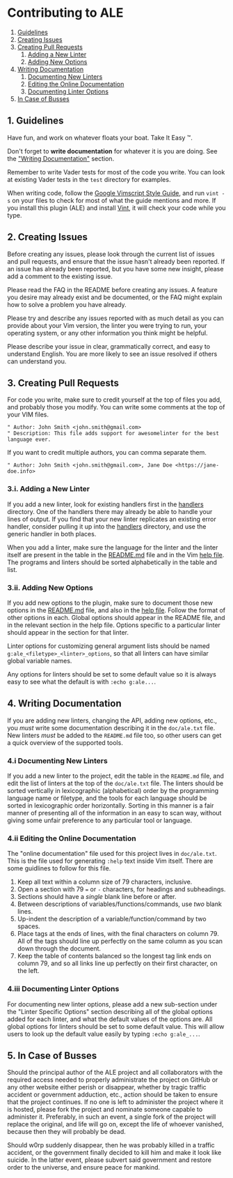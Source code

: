 # Contributing to ALE

1. [Guidelines](#guidelines)
2. [Creating Issues](#issues)
3. [Creating Pull Requests](#pull-requests)
    1. [Adding a New Linter](#adding-a-new-linter)
    2. [Adding New Options](#adding-new-options)
4. [Writing Documentation](#writing-documentation)
    1. [Documenting New Linters](#documenting-new-linters)
    2. [Editing the Online Documentation](#editing-online-documentation)
    3. [Documenting Linter Options](#documenting-linter-options)
5. [In Case of Busses](#in-case-of-busses)

<a name="guidelines"></a>

## 1. Guidelines

Have fun, and work on whatever floats your boat. Take It Easy :tm:.

Don't forget to **write documentation** for whatever it is you are doing.
See the ["Writing Documentation"](#writing-documentation) section.

Remember to write Vader tests for most of the code you write. You can look at
existing Vader tests in the `test` directory for examples.

When writing code, follow the [Google Vimscript Style
Guide](https://google.github.io/styleguide/vimscriptguide.xml), and run `vint
-s` on your files to check for most of what the guide mentions and more. If you
install this plugin (ALE) and install [Vint](https://github.com/Kuniwak/vint), it
will check your code while you type.

<a name="issues"></a>

## 2. Creating Issues

Before creating any issues, please look through the current list of issues and
pull requests, and ensure that the issue hasn't already been reported. If an
issue has already been reported, but you have some new insight, please add
a comment to the existing issue.

Please read the FAQ in the README before creating any issues. A feature
you desire may already exist and be documented, or the FAQ might explain
how to solve a problem you have already.

Please try and describe any issues reported with as much detail as you can
provide about your Vim version, the linter you were trying to run, your
operating system, or any other information you think might be helpful.

Please describe your issue in clear, grammatically correct, and easy to
understand English. You are more likely to see an issue resolved if others
can understand you.

<a name="pull-requests"></a>

## 3. Creating Pull Requests

For code you write, make sure to credit yourself at the top of files you add,
and probably those you modify. You can write some comments at the top of your
VIM files.

```vim
" Author: John Smith <john.smith@gmail.com>
" Description: This file adds support for awesomelinter for the best language ever.
```

If you want to credit multiple authors, you can comma separate them.

```vim
" Author: John Smith <john.smith@gmail.com>, Jane Doe <https://jane-doe.info>
```

<a name="adding-a-new-linter"></a>

### 3.i. Adding a New Linter

If you add a new linter, look for existing handlers first in the
[handlers](autoload/ale/handlers) directory. One of the handlers there may
already be able to handle your lines of output. If you find that your new
linter replicates an existing error handler, consider pulling it up into the
[handlers](autoload/ale/handlers) directory, and use the generic handler in
both places.

When you add a linter, make sure the language for the linter and the linter
itself are present in the table in the [README.md](README.md) file and in the
Vim [help file](doc/ale.txt). The programs and linters should be sorted
alphabetically in the table and list.

<a name="adding-new-options"></a>

### 3.ii. Adding New Options

If you add new options to the plugin, make sure to document those new options
in the [README.md](README.md) file, and also in the [help file](doc/ale.txt).
Follow the format of other options in each. Global options should appear in the
README file, and in the relevant section in the help file. Options specific
to a particular linter should appear in the section for that linter.

Linter options for customizing general argument lists should be named
`g:ale_<filetype>_<linter>_options`, so that all linters can have similar
global variable names.

Any options for linters should be set to some default value so it is always
easy to see what the default is with `:echo g:ale...`.

<a name="writing-documentation"></a>

## 4. Writing Documentation

If you are adding new linters, changing the API, adding new options, etc., you
_must_ write some documentation describing it in the `doc/ale.txt` file.  New
linters _must_ be added to the `README.md` file too, so other users can get a
quick overview of the supported tools.

<a name="documenting-new-linters"></a>

### 4.i Documenting New Linters

If you add a new linter to the project, edit the table in the `README.md` file,
and edit the list of linters at the top of the `doc/ale.txt` file. The linters
should be sorted vertically in lexicographic (alphabetical) order by the
programming language name or filetype, and the tools for each language should
be sorted in lexicographic order horizontally. Sorting in this manner is a fair
manner of presenting all of the information in an easy to scan way, without
giving some unfair preference to any particular tool or language.

<a name="editing-online-documentation"></a>

### 4.ii Editing the Online Documentation

The "online documentation" file used for this project lives in `doc/ale.txt`.
This is the file used for generating `:help` text inside Vim itself. There are
some guidlines to follow for this file.

1. Keep all text within a column size of 79 characters, inclusive.
2. Open a section with 79 `=` or `-` characters, for headings and subheadings.
3. Sections should have a _single_ blank line before or after.
4. Between descriptions of variables/functions/commands, use _two_ blank lines.
5. Up-indent the description of a variable/function/command by two spaces.
6. Place tags at the ends of lines, with the final characters on column 79.
   All of the tags should line up perfectly on the same column as you scan
   down through the document.
7. Keep the table of contents balanced so the longest tag link ends on column
   79, and so all links line up perfectly on their first character, on the
   left.

<a name="documenting-linter-options"></a>

### 4.iii Documenting Linter Options

For documenting new linter options, please add a new sub-section under the
"Linter Specific Options" section describing all of the global options added
for each linter, and what the default values of the options are. All global
options for linters should be set to some default value. This will allow users
to look up the default value easily by typing `:echo g:ale_...`.

<a name="in-case-of-busses"></a>

## 5. In Case of Busses

Should the principal author of the ALE project and all collaborators with the
required access needed to properly administrate the project on GitHub or any
other website either perish or disappear, whether by tragic traffic accident
or government adduction, etc., action should be taken to ensure that the
project continues. If no one is left to administer the project where it is
hosted, please fork the project and nominate someone capable to administer it.
Preferably, in such an event, a single fork of the project will replace the
original, and life will go on, except the life of whoever vanished, because
then they will probably be dead.

Should w0rp suddenly disappear, then he was probably killed in a traffic
accident, or the government finally decided to kill him and make it look like
suicide. In the latter event, please subvert said government and restore
order to the universe, and ensure peace for mankind.
